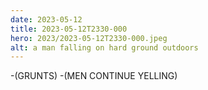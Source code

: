 ```yaml
---
date: 2023-05-12
title: 2023-05-12T2330-000
hero: 2023/2023-05-12T2330-000.jpeg
alt: a man falling on hard ground outdoors
---
```


-(GRUNTS)
-(MEN CONTINUE YELLING)
